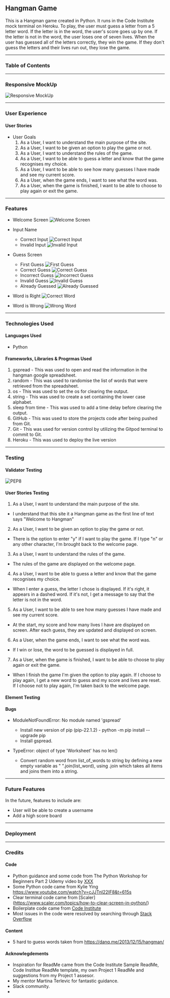 ## Hangman Game

This is a Hangman game created in Python. It runs in the Code Institute mock terminal on Heroku. To play, the user must guess a letter from a 5 letter word. If the letter is in the word, the user's score goes up by one. If the letter is not in the word, the user loses one of seven lives. When the user has guessed all of the letters correctly, they win the game. If they don't guess the letters and their lives run out, they lose the game.

---

### Table of Contents


---

### Responsive MockUp
![Responsive MockUp](assets/images/readme/Responsive_Mockup.PNG)

---

### User Experience
#### User Stories
* User Goals
    1. As a User, I want to understand the main purpose of the site.
    2. As a User, I want to be given an option to play the game or not.
    3. As a User, I want to understand the rules of the game.
    4. As a User, I want to be able to guess a letter and know that the game recognises my choice.
    5. As a User, I want to be able to see how many guesses I have made and see my current score.
    6. As a User, when the game ends, I want to see what the word was.
    7. As a User, when the game is finished, I want to be able to choose to play again or exit the game.

---

### Features
* Welcome Screen
![Welcome Screen](assets/images/readme/Welcome_Page.PNG)

* Input Name
  * Correct Input
  ![Correct Input](assets/images/readme/Name_Input.PNG)
  * Invalid Input
  ![Invalid Input](assets/images/readme/Name_Invalid_Character.PNG)

* Guess Screen
  * First Guess
  ![First Guess](assets/images/readme/Guess_Letter_Blank.PNG)
  * Correct Guess
  ![Correct Guess](assets/images/readme/Guess_Letter_Right.PNG)
  * Incorrect Guess
  ![Incorrect Guess](assets/images/readme/Guess_Letter_Wrong.PNG)
  * Invalid Guess
  ![Invalid Guess](assets/images/readme/Guess_Invalid_Character.PNG)
  * Already Guessed
  ![Already Guessed](assets/images/readme/Guess_Already.PNG)

* Word is Right
![Correct Word](assets/images/readme/Word_Right.PNG)

* Word is Wrong
![Wrong Word](assets/images/readme/Word_Wrong.PNG)


---

### Technologies Used
#### Languages Used
* Python

#### Frameworks, Libraries & Progrmas Used
1. gspread - This was used to open and read the information in the hangman google spreadsheet.
2. random - This was used to randomise the list of words that were retrieved from the spreadsheet.
3. os - This was used to set the os for clearing the output.
4. string - This was used to create a set containing the lower case alphabet.
5. sleep from time - This was used to add a time delay before clearing the output.
6. GitHub - This was used to store the projects code after being pushed from Git.
7. Git - This was used for version control by utilizing the Gitpod terminal to commit to Git.
8. Heroku - This was used to deploy the live version

---

### Testing
#### Validator Testing
![PEP8](assets/images/readme/PEP8_Validation.PNG)


#### User Stories Testing
1. As a User, I want to understand the main purpose of the site.
  * I understand that this site it a Hangman game as the first line of text says "Welcome to Hangman"
2. As a User, I want to be given an option to play the game or not.
  * There is the option to enter "y" if I want to play the game. If I type "n" or any other character, I'm brought back to the welcome page.
3. As a User, I want to understand the rules of the game.
  * The rules of the game are displayed on the welcome page.
4. As a User, I want to be able to guess a letter and know that the game recognises my choice.
  * When I enter a guess, the letter I chose is displayed. If it's right, it appears in a dashed word. If it's not, I get a message to say that the letter is not in the word.
5. As a User, I want to be able to see how many guesses I have made and see my current score.
  * At the start, my score and how many lives I have are displayed on screen. After each guess, they are updated and displayed on screen.
6. As a User, when the game ends, I want to see what the word was.
  * If I win or lose, the word to be guessed is displayed in full.
7. As a User, when the game is finished, I want to be able to choose to play again or exit the game.
  * When I finish the game I'm given the option to play again. If I choose to play again, I get a new word to guess and my score and lives are reset. If I choose not to play again, I'm taken back to the welcome page.


#### Element Testing



#### Bugs
* ModuleNotFoundError: No module named 'gspread'
    * Install new version of pip (pip-22.1.2) - python -m pip install --upgrade pip
    * Install gspread.

* TypeError: object of type 'Worksheet' has no len()
  * Convert random word from list_of_words to string by defining a new empty variable as " ".join(list_word), using .join which takes all items and joins them into a string.


---

### Future Features
In the future, features to include are:
  * User will be able to create a username
  * Add a high score board

---

### Deployment


---

### Credits
#### Code
  * Python guidance and some code from The Python Workshop for Beginners Part 2 Udemy video by [XXX](https://www.udemy.com/course/the-python-workshop-for-beginners-part-2/learn/lecture/21928888#overview)
  * Some Python code came from Kylie Ying https://www.youtube.com/watch?v=cJJTnI22IF8&t=615s
  * Clear terminal code came from [Scaler] (https://www.scaler.com/topics/how-to-clear-screen-in-python/)
  * Boilerplate code came from [Code Institute](https://github.com/Code-Institute-Org/gitpod-full-template/tree/main/.vscode)
  * Most issues in the code were resolved by searching through [Stack Overflow](https://stackoverflow.com/)

#### Content
  * 5 hard to guess words taken from https://danq.me/2013/12/15/hangman/

#### Acknowlegdements
  * Inspiration for ReadMe came from the Code Institute Sample ReadMe, Code Institue ReadMe template, my own Project 1 ReadMe and suggestions from my Project 1 assesor.
  * My mentor Martina Terlevic for fantastic guidance.
  * Slack community.
  * 